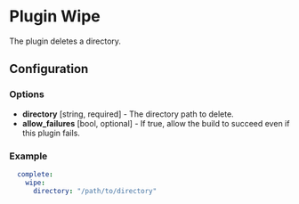 Plugin Wipe
===========

The plugin deletes a directory.

Configuration
-------------

### Options

* **directory** [string, required] - The directory path to delete.
* **allow_failures** [bool, optional] - If true, allow the build to succeed even if this plugin fails.

### Example

```yml
  complete:
    wipe:
      directory: "/path/to/directory"
```
